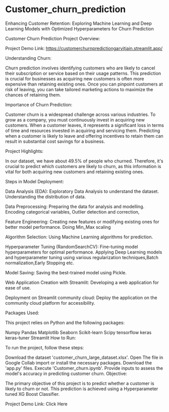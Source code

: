 # Customer_churn_prediction
Enhancing Customer Retention: Exploring  Machine Learning and Deep Learning Models with Optimized Hyperparameters for Churn Prediction

Customer Churn Prediction Project Overview:

Project Demo Link: https://customerchurnpredictiongarvitjain.streamlit.app/

Understanding Churn:

Churn prediction involves identifying customers who are likely to cancel their subscription or service based on their usage patterns. This prediction is crucial for businesses as acquiring new customers is often more expensive than retaining existing ones. Once you can pinpoint customers at risk of leaving, you can take tailored marketing actions to maximize the chances of retaining them.

Importance of Churn Prediction:

Customer churn is a widespread challenge across various industries. To grow as a company, you must continuously invest in acquiring new customers. When a customer leaves, it represents a significant loss in terms of time and resources invested in acquiring and servicing them. Predicting when a customer is likely to leave and offering incentives to retain them can result in substantial cost savings for a business.

Project Highlights:

In our dataset, we have about 49.5% of people who churned. Therefore, it's crucial to predict which customers are likely to churn, as this information is vital for both acquiring new customers and retaining existing ones.

Steps in Model Deployment:

Data Analysis (EDA): Exploratory Data Analysis to understand the dataset. Understanding the distribution of data.

Data Preprocessing: Preparing the data for analysis and modelling. Encoding categorical variables, Outlier detection and  correction,

Feature Engineering: Creating new features or modifying existing ones for better model performance. Doing Min_Max scaling

Algorithm Selection: Using Machine Learning algorithms for prediction.

Hyperparameter Tuning (RandomSearchCV): Fine-tuning model hyperparameters for optimal performance.
Applying Deep Learning models and hyperparameter  tuning using various regularization techniques,Batch normalization,Early Stopping etc. 

Model Saving: Saving the best-trained model using Pickle.

Web Application Creation with Streamlit: Developing a web application for ease of use.

Deployment on Streamlit community cloud: Deploy the application on the community cloud platform for accessibility.

Packages Used:

This project relies on Python and the following packages:

Numpy
Pandas
Matplotlib
Seaborn
Scikit-learn
Scipy
tensorflow
keras
keras-tuner
Streamlit
How to Run:

To run the project, follow these steps:

Download the dataset 'customer_churn_large_dataset.xlsx'.
Open The file in Google Collab
import or install the necessary packages.
Download the 'app.py' files.
Execute 'Customer_churn.ipynb'.
Provide inputs to assess the model's accuracy in predicting customer churn.
Objective:

The primary objective of this project is to predict whether a customer is likely to churn or not. This prediction is achieved using a Hyperparameter tuned  XG Boost Classifier.

Project Demo Link: Click Here
